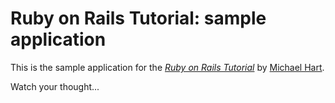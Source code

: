# Ruby on Rails Tutorial: sample application

This is the sample application for 
the [*Ruby on Rails Tutorial*](http://railstutorial.org/)
by [Michael Hart](http://michaelhartl.com/).

Watch your thought...
